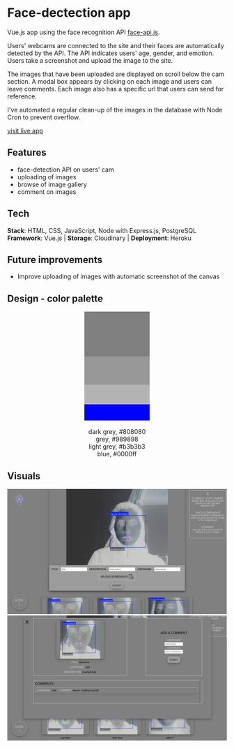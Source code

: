 # Face-dectection app

Vue.js app using the face recognition API [face-api.js](https://github.com/justadudewhohacks/face-api.js).

Users' webcams are connected to the site and their faces are automatically detected by the API.
The API indicates users' age, gender, and emotion. Users take a screenshot and upload the image to the site.

The images that have been uploaded are displayed on scroll below the cam section. A modal box appears by clicking on each image and users can leave comments. Each image also has a specific url that users can send for reference.

I've automated a regular clean-up of the images in the database with Node Cron to prevent overflow.

[visit live app](https://face-face-face.herokuapp.com/)

## Features

- face-detection API on users' cam
- uploading of images
- browse of image gallery
- comment on images

## Tech

**Stack**: HTML, CSS, JavaScript, Node with Express.js, PostgreSQL <br />
**Framework**: Vue.js | **Storage**: Cloudinary | **Deployment**: Heroku

## Future improvements

- Improve uploading of images with automatic screenshot of the canvas

## Design - color palette

<p align="center">
<img width="150" height="250" src="palette.jpg">
<p align="center">
dark grey, #808080 </br>
grey, #989898 </br>
light grey, #b3b3b3 </br>
blue, #0000ff </br>
</p>
</p>

## Visuals

![screenshot 1](visual-imageboard-1.png)
![screenshot 2](visual-imageboard-2.png)
